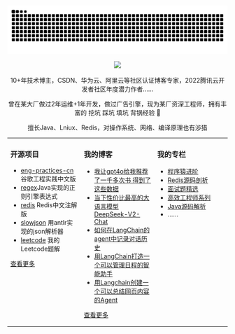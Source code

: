   
<p align="center">
  <img src="https://github.com/xindoo/xindoo/blob/output/github-contribution-grid-snake.svg"/>
</p>	
<p align="center">
  <img src="https://github-readme-stats.vercel.app/api?username=xindoo&show_icons=true&theme=graywhite"/>
</p>

<p align="center"> 10+年技术博主，CSDN、华为云、阿里云等社区认证博客专家，2022腾讯云开发者社区年度潜力作者…… </p>  
<p align="center"> 曾在某大厂做过2年运维+1年开发，做过广告引擎，现为某厂资深工程师，拥有丰富的 挖坑 踩坑 填坑 背锅经验 🐶   </p>  
<p align="center"> 擅长Java、Lniux、Redis，对操作系统、网络、编译原理也有涉猎</p>  


<table align="center"><tr>
<td valign="top" width="33%">

### 开源项目  
- [eng-practices-cn](https://github.com/xindoo/eng-practices-cn)谷歌工程实践中文版	
- [regex](https://github.com/xindoo/regex)Java实现的正则引擎表达式	
- [redis](https://github.com/xindoo/redis) Redis中文注解版  
- [slowjson](https://github.com/xindoo/slowjson) 用antlr实现的json解析器  
- [leetcode](https://github.com/xindoo/leetcode) 我的Leetcode题解   
   
[查看更多](https://github.com/xindoo/)	 

	
</td>
<td valign="top" width="33%">

### 我的博客
- [我让gpt4o给我推荐了一千多次书 得到了这些数据](https://blog.csdn.net/xindoo/article/details/139205173)
- [当下性价比最高的大语言模型DeepSeek-V2-Chat](https://blog.csdn.net/xindoo/article/details/139047432)
- [如何在LangChain的agent中记录对话历史](https://blog.csdn.net/xindoo/article/details/138768104)
- [用LangChain打造一个可以管理日程的智能助手](https://blog.csdn.net/xindoo/article/details/138448675)
- [用Langchain创建一个可以总结网页内容的Agent](https://blog.csdn.net/xindoo/article/details/138400274)

[查看更多](https://xindoo.blog.csdn.net/)

</td>
<td valign="top" width="33%">

### 我的专栏  
- [程序猿进阶](https://blog.csdn.net/xindoo/category_11716954.html)
- [Redis源码剖析](https://blog.csdn.net/xindoo/category_10068113.html)  
- [面试题精选](https://blog.csdn.net/xindoo/category_9991116.html)  
- [高效工程师系列](https://blog.csdn.net/xindoo/category_9287916.html)  
- [Java源码解析](https://blog.csdn.net/xindoo/category_9287770.html)    
- ……

	
</td>
</tr></table>

